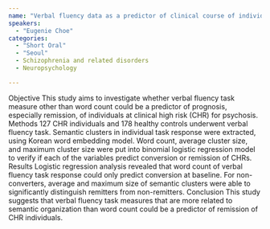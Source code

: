 ```yaml
---
name: "Verbal fluency data as a predictor of clinical course of individuals at clinical high-risk for psychosis"
speakers:
  - "Eugenie Choe"
categories:
  - "Short Oral"
  - "Seoul"
  - Schizophrenia and related disorders
  - Neuropsychology

---
```


Objective This study aims to investigate whether verbal fluency task measure other than word count could be a predictor of prognosis, especially remission, of individuals at clinical high risk (CHR) for psychosis.
Methods 127 CHR individuals and 178 healthy controls underwent verbal fluency task. Semantic clusters in individual task response were extracted, using Korean word embedding model. Word count, average cluster size, and maximum cluster size were put into binomial logistic regression model to verify if each of the variables predict conversion or remission of CHRs.
Results Logistic regression analysis revealed that word count of verbal fluency task response could only predict conversion at baseline. For non-converters, average and maximum size of semantic clusters were able to significantly distinguish remitters from non-remitters.
Conclusion This study suggests that verbal fluency task measures that are more related to semantic organization than word count could be a predictor of remission of CHR individuals.
